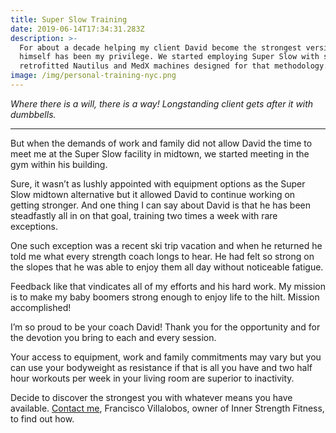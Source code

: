 ```yaml
---
title: Super Slow Training
date: 2019-06-14T17:34:31.283Z
description: >-
  For about a decade helping my client David become the strongest version of
  himself has been my privilege. We started employing Super Slow with specially
  retrofitted Nautilus and MedX machines designed for that methodology.  
image: /img/personal-training-nyc.png
---
```

_Where there is a will, there is a way! Longstanding client gets after it with dumbbells._<hr>

But when the demands of work and family did not allow David the time to meet me at the Super Slow facility in midtown, we started meeting in the gym within his building.  

Sure, it wasn’t as lushly appointed with equipment options as the Super Slow midtown alternative but it allowed David to continue working on getting stronger. And one thing I can say about David is that he has been steadfastly all in on that goal, training two times a week with rare exceptions. 

One such exception was a recent ski trip vacation and when he returned he told me what every strength coach longs to hear. He had felt so strong on the slopes that he was able to enjoy them all day without noticeable fatigue. 

Feedback like that vindicates all of my efforts and his hard work.  My mission is to make my baby boomers strong enough to enjoy life to the hilt.  Mission accomplished!

I’m so proud to be your coach David! Thank you for the opportunity and for the devotion you bring to each and every session.

Your access to equipment, work and family commitments may vary but you can use your bodyweight as resistance if that is all you have and two half hour workouts per week in your living room are superior to inactivity.  

Decide to discover the strongest you with whatever means you have available.  [Contact me](https://isfny.com/contact/), Francisco Villalobos, owner of Inner Strength Fitness, to find out how.
